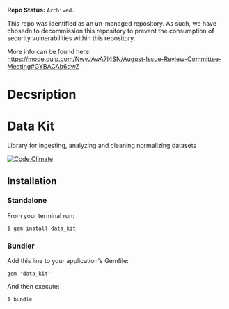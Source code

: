  **Repo Status:** `Archived.`

This repo was identified as an un-managed repository. As such, we have chosedn to decommission this repository to prevent the consumption of security vulnerabilities within this repository.

More info can be found here: https://mode.quip.com/NwvJAwA7l4SN/August-Issue-Review-Committee-Meeting#GYBACAb6dwZ

# Decsription

Data Kit
==========
 
Library for ingesting, analyzing and cleaning normalizing datasets


[![Code Climate](https://codeclimate.com/repos/52abadf1f3ea005e0100c4d7/badges/282b8a0c98905083058b/gpa.png)](https://codeclimate.com/repos/52abadf1f3ea005e0100c4d7/feed)

## Installation

### Standalone

From your terminal run:

    $ gem install data_kit

### Bundler

Add this line to your application's Gemfile:

    gem 'data_kit'

And then execute:

    $ bundle